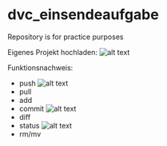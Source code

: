 # dvc_einsendeaufgabe
Repository is for practice purposes

Eigenes Projekt hochladen:
    ![alt text](upload_eigenes_projekt.png.png)


Funktionsnachweis:

- push
    ![alt text](push_screenshot.png.png)
- pull
- add
- commit
    ![alt text](commit_screenshoot.png.png)
- diff
- status
    ![alt text](status_screenshot.png.png)
- rm/mv